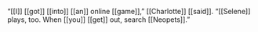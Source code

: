 “[[I]] [[got]] [[into]] [[an]] online [[game]],” [[Charlotte]] [[said]]. “[[Selene]] plays, too. When [[you]] [[get]] out, search [[Neopets]].”